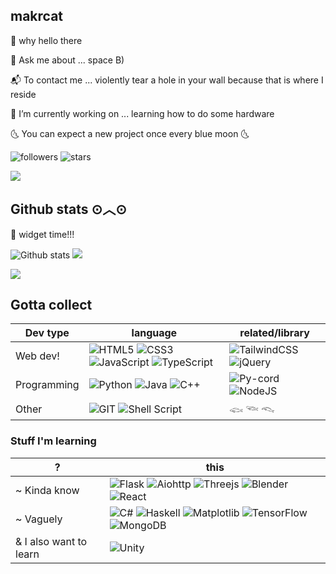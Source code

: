 ## makrcat 

🌱 why hello there

💬 Ask me about ... space B)

📬 To contact me ... violently tear a hole in your wall because that is where I reside

🔭 I’m currently working on ... learning how to do some hardware

🌜 You can expect a new project once every blue moon 🌜

<img alt="followers" src="https://img.shields.io/github/followers/makrcat?label=Followers&style=social">

<img src="https://img.shields.io/github/stars/makrcat?label=Stars" alt="stars">

![](https://img.shields.io/badge/Discord-dycatastrophe-%23f3edff?style=for-the-badge)

<!--//[![ReadMe Card](https://github-readme-stats.vercel.app/api/pin/?username=makrcat&repo=sciolyskillz)](https://github.com/makrcat/sciolyskillz)-->


## Github stats ⊙︿⊙ 

🧸 widget time!!!

![Github stats](https://github-readme-stats.vercel.app/api?username=makrcat) <img src="https://github-readme-stats.vercel.app/api/top-langs?username=makrcat&show_icons=true&locale=en&layout=compact&theme=chartreuse-light" />

[<img src="https://github-profile-trophy.vercel.app/?username=makrcat&theme=light" />](https://github-profile-trophy.vercel.app/?username=makrcat&theme=light)

## Gotta collect

| Dev type       | language           | related/library       |
|----------------|------------------|-----------------------|
| Web dev!       | ![HTML5](https://img.shields.io/badge/html5-%23E34F26.svg?style=for-the-badge&logo=html5&logoColor=white) ![CSS3](https://img.shields.io/badge/css3-%231572B6.svg?style=for-the-badge&logo=css3&logoColor=white) ![JavaScript](https://img.shields.io/badge/javascript-%23323330.svg?style=for-the-badge&logo=javascript&logoColor=%23F7DF1E) ![TypeScript](https://img.shields.io/badge/typescript-%23007ACC.svg?style=for-the-badge&logo=typescript&logoColor=white) | ![TailwindCSS](https://img.shields.io/badge/tailwindcss-%2338B2AC.svg?style=for-the-badge&logo=tailwind-css&logoColor=white) ![jQuery](https://img.shields.io/badge/jquery-%230769AD.svg?style=for-the-badge&logo=jquery&logoColor=white)  |
| Programming     | ![Python](https://img.shields.io/badge/python-3670A0?style=for-the-badge&logo=python&logoColor=ffdd54) ![Java](https://img.shields.io/badge/java-%23ED8B00.svg?style=for-the-badge&logo=openjdk&logoColor=white) ![C++](https://img.shields.io/badge/c++-%2300599C.svg?style=for-the-badge&logo=c%2B%2B&logoColor=white) | ![Py-cord](https://img.shields.io/badge/Py--cord-%235865F2.svg?style=for-the-badge&logo=discord&logoColor=white) ![NodeJS](https://img.shields.io/badge/node.js-6DA55F?style=for-the-badge&logo=node.js&logoColor=white) |
| Other | ![GIT](https://img.shields.io/badge/GIT-E44C30?style=for-the-badge&logo=git&logoColor=white) ![Shell Script](https://img.shields.io/badge/shell_script-%23121011.svg?style=for-the-badge&logo=gnu-bash&logoColor=white) | 𓆟 𓆝 𓆞| 


### Stuff I'm learning  

| ?             | this |
|----------------|----------|
| ~ Kinda know |  ![Flask](https://img.shields.io/badge/Flask-000000?style=for-the-badge&logo=flask&logoColor=white) ![Aiohttp](https://img.shields.io/badge/aiohttp-%232C5bb4.svg?style=for-the-badge&logo=aiohttp&logoColor=white) ![Threejs](https://img.shields.io/badge/threejs-black?style=for-the-badge&logo=three.js&logoColor=white) ![Blender](https://img.shields.io/badge/blender-%23F5792A.svg?style=for-the-badge&logo=blender&logoColor=white) ![React](https://img.shields.io/badge/react-%2320232a.svg?style=for-the-badge&logo=react&logoColor=%2361DAFB) | 
| ~ Vaguely | ![C#](https://img.shields.io/badge/c%23-%23239120.svg?style=for-the-badge&logo=csharp&logoColor=white) ![Haskell](https://img.shields.io/badge/Haskell-5e5086?style=for-the-badge&logo=haskell&logoColor=white) ![Matplotlib](https://img.shields.io/badge/Matplotlib-%23ffffff.svg?style=for-the-badge&logo=Matplotlib&logoColor=black) ![TensorFlow](https://img.shields.io/badge/TensorFlow-%23FF6F00.svg?style=for-the-badge&logo=TensorFlow&logoColor=white) ![MongoDB](https://img.shields.io/badge/MongoDB-%234ea94b.svg?style=for-the-badge&logo=mongodb&logoColor=white) |
| & I also want to learn |  ![Unity](https://img.shields.io/badge/unity-%23000000.svg?style=for-the-badge&logo=unity&logoColor=white)  |

